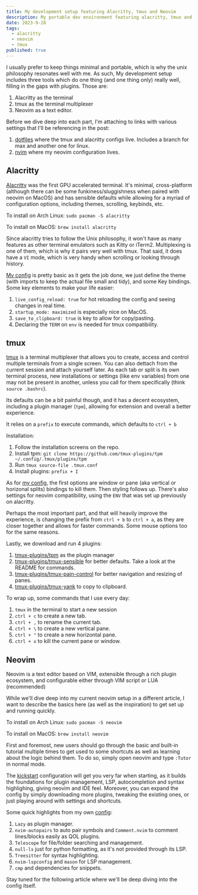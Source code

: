 ```yaml
---
title: My development setup featuring Alacritty, tmux and Neovim
description: My portable dev environment featuring alacritty, tmux and neovim
date: 2023-9-28
tags:
  - alacritty
  - neovim
  - tmux
published: true
---
```


I usually prefer to keep things minimal and portable, which is why the unix philosophy resonates well with me. As such, My development setup includes three tools which do one thing (and one thing only) really well, filling in the gaps with plugins. Those are:
1. Alacritty as the terminal
2. tmux as the terminal multiplexer
3. Neovim as a text editor.

Before we dive deep into each part, I'm attaching to links with various settings that I'll be referencing in the post:
1. [dotfiles](https://github.com/nanchano/dotfiles/tree/linux) where the tmux and alacritty configs live. Includes a branch for max and another one for linux.
2. [nvim](https://github.com/nanchano/nvim) where my neovim configuration lives.

## Alacritty
[Alacritty](https://github.com/alacritty/alacritty) was the first GPU accelerated terminal. It's minimal, cross-platform (although there can be some funkiness/sluggishness when paired with neovim on MacOS) and has sensible defaults while allowing for a myriad of configuration options, including themes, scrolling, keybinds, etc.

To install on Arch Linux: `sudo pacman -S alacritty`

To install on MacOS: `brew install alacritty`

Since alacritty tries to follow the Unix philosophy, it won't have as many features as other terminal emulators such as Kitty or iTerm2. Multiplexing is one of them, which is why it pairs very well with tmux. That said, it does have a `VI` mode, which is very handy when scrolling or looking through history.

[My config](https://github.com/nanchano/dotfiles/tree/mac/alacritty) is pretty basic as it gets the job done, we just define the theme (with imports to keep the actual file small and tidy), and some Key bindings. Some key elements to make your life easier:
1. `live_config_reload: true` for hot reloading the config and seeing changes in real time.
2. `startup_mode: maximized` is especially nice on MacOS.
3. `save_to_clipboard: true` is key to allow for copy/pasting.
4. Declaring the `TERM` on `env` is needed for tmux compatibility.

## tmux
[tmux](https://github.com/tmux/tmux) is a terminal multiplexer that allows you to create, access and control multiple terminals from a single screen. You can also dettach from the current session and attach yourself later. As each tab or split is its own terminal process, new installations or settings (like env variables) from one may not be present in another, unless you call for them specifically (think `source .bashrc`).

Its defaults can be a bit painful though, and it has a decent ecosystem, including a plugin manager (`tpm`), allowing for extension and overall a better experience.

It relies on a `prefix` to execute commands, which defaults to `ctrl + b`

Installation:
1. Follow the installation screens on the repo.
2. Install tpm: `git clone https://github.com/tmux-plugins/tpm ~/.config/.tmux/plugins/tpm`
3. Run `tmux source-file .tmux.conf`
4. Install plugins: `prefix + I`

As for [my config](https://github.com/nanchano/dotfiles/blob/mac/.tmux.conf), the first options are window or pane (aka vertical or horizonal splits) bindings to kill them. Then styling follows up. There's also settings for neovim compatibility, using the `ENV` that was set up previously on alacritty.

Perhaps the most important part, and that will heavily improve the experience, is changing the prefix from `ctrl + b` to `ctrl + a`, as they are closer together and allows for faster commands. Some mouse options too for the same reasons.

Lastly, we download and run 4 plugins:
1. [tmux-plugins/tpm](https://github.com/tmux-plugins/tpm) as the plugin manager
2. [tmux-plugins/tmux-sensible](https://github.com/tmux-plugins/tmux-sensible) for better defaults. Take a look at the README for commands.
3. [tmux-plugins/tmux-pain-control](https://github.com/tmux-plugins/tmux-pain-control) for better navigation and resizing of panes.
3. [tmux-plugins/tmux-yank](https://github.com/tmux-plugins/tmux-yank) to copy to clipboard.

To wrap up, some commands that I use every day:
1. `tmux` in the terminal to start a new session
2. `ctrl + c` to create a new tab.
3. `ctrl + ,` to rename the current tab.
4. `ctrl + \` to create a new vertical pane.
5. `ctrl + "` to create a new horizontal pane.
6. `ctrl + x` to kill the current pane or window.

## Neovim
Neovim is a text editor based on VIM, extensible through a rich plugin ecosystem, and configurable either through VIM script or LUA (recommended)

While we'll dive deep into my current neovim setup in a different article, I want to describe the basics here (as well as the inspiration) to get set up and running quickly.

To install on Arch Linux: `sudo pacman -S neovim`

To install on MacOS: `brew install neovim`

First and foremost, new users should go through the basic and built-in tutorial multiple times to get used to some shortcuts as well as learning about the logic behind them. To do so, simply open neovim and type `:Tutor` in normal mode.

The [kickstart](https://github.com/nvim-lua/kickstart.nvim) configuration will get you very far when starting, as it builds the foundations for plugin management, LSP, autocompletion and syntax highlighing, giving neovim and IDE feel. Moreover, you can expand the config by simply downloading more plugins, tweaking the existing ones, or just playing around with settings and shortcuts.

Some quick highlights from my own [config](https://github.com/nanchano/nvim/blob/main/init.lua):
1. `Lazy` as plugin manager.
2. `nvim-autopairs` to auto pair symbols and `Comment.nvim` to comment lines/blocks easily as QOL plugins.
3. `Telescope` for file/folder searching and management.
4. `null-ls` just for python formatting, as it's not provided through its LSP.
5. `Treesitter` for syntax highlighting.
6. `nvim-lspconfig` and `mason` for LSP management.
7. `cmp` and dependencies for snippets.

Stay tuned for the following article where we'll be deep diving into the config itself.
